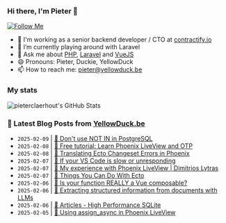 ### Hi there, I'm Pieter 👋  
[![Follow Me](https://img.shields.io/github/followers/pieterclaerhout?label=Follow&style=social)](https://github.com/pieterclaerhout)

- 🏢 I'm working as a senior backend developer / CTO at [contractify.io](https://contractify.io)
- 🌱 I’m currently playing around with Laravel
- 💬 Ask me about [PHP](https://php.net), [Laravel](http://laravel.com) and [VueJS](https://vuejs.org)
- 😄 Pronouns: Pieter, Duckie, YellowDuck
- 📫 How to reach me: pieter@yellowduck.be

### My stats

![pieterclaerhout's GitHub Stats](https://github-readme-stats.vercel.app/api?username=pieterclaerhout&show_icons=true&count_private=true&line_height=40)

### 📩 Latest Blog Posts from [YellowDuck.be](https://www.yellowduck.be/)
<!-- BLOG-POST-LIST:START -->
- `2025-02-09` | [🔗 Don&#39;t use NOT IN in PostgreSQL](https://www.yellowduck.be/posts/dont-use-not-in-in-postgresql)  
- `2025-02-08` | [🔗 Free tutorial: Learn Phoenix LiveView and OTP](https://www.yellowduck.be/posts/free-tutorial-learn-phoenix-liveview-and-otp)  
- `2025-02-08` | [🔗 Translating Ecto Changeset Errors in Phoenix](https://www.yellowduck.be/posts/translating-ecto-changeset-errors-in-phoenix)  
- `2025-02-07` | [🐥 If your VS Code is slow or unresponding](https://www.yellowduck.be/posts/if-your-vs-code-is-slow-or-unresponding)  
- `2025-02-07` | [🔗 My experience with Phoenix LiveView | Dimitrios Lytras](https://www.yellowduck.be/posts/my-experience-with-phoenix-liveview-dimitrios-lytras)  
- `2025-02-07` | [🔗 Things You Can Do With Ecto](https://www.yellowduck.be/posts/things-you-can-do-with-ecto)  
- `2025-02-06` | [🐥 Is your function REALLY a Vue composable?](https://www.yellowduck.be/posts/is-your-function-really-a-vue-composable)  
- `2025-02-06` | [🔗 Extracting structured information from documents with LLMs](https://www.yellowduck.be/posts/extracting-structured-information-from-documents-with-llms)  
- `2025-02-06` | [🔗 Articles - High Performance SQLite](https://www.yellowduck.be/posts/articles-high-performance-sqlite)  
- `2025-02-05` | [🐥 Using assign_async in Phoenix LiveView](https://www.yellowduck.be/posts/using-assign-async-in-phoenix-liveview)  

<!-- BLOG-POST-LIST:END -->
